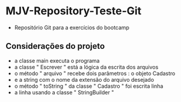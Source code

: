 # MJV-Repository-Teste-Git
* Repositório Git para a exercícios do bootcamp
## Considerações do projeto 
* a classe main executa o programa
* a classe " Escrever " está a lógica da escrita dos arquivos
* o método " arquivo " recebe dois parâmetros :  o objeto Cadastro
* e a string com o nome da extensão do arquivo desejado
* o método " toString " da classe " Cadastro " foi escrita linha
*  a linha usando a classe " StringBuilder "
